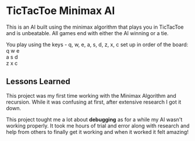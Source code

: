 # TicTacToe Minimax AI

This is an AI built using the minimax algorithm that plays you in TicTacToe and is unbeatable. All games end with either the AI winning or a tie. 

You play using the keys - q, w, e, a, s, d, z, x, c set up in order of the board:  
q w e    
a s d    
z x c

## Lessons Learned

This project was my first time working with the Minimax Algorithm and recursion. While it was confusing at first, after extensive research I got it down. 

This project tought me a lot about **debugging** as for a while my AI wasn't working properly. It took me hours of trial and error along with research and help from others to finally get it working and when it worked it felt amazing!

